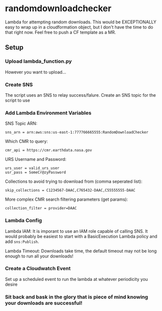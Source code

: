 # randomdownloadchecker
Lambda for attempting random downloads. This would be EXCEPTIONALLY easy to wrap up in a cloudformation object, but I don't have the time to do that right now. Feel free to push a CF template as a MR. 

## Setup

### Upload lambda_function.py 
However you want to upload... 

### Create SNS
The script uses an SNS to relay success/falure. Create an SNS topic for the script to use

### Add Lambda Environment Variables
SNS Topic ARN:
```
sns_arn = arn:aws:sns:us-east-1:777766665555:RandomDownloadChecker
```

Which CMR to query:
```
cmr_api = https://cmr.earthdata.nasa.gov
```

URS Username and Password:
```
urs_user = valid_urs_user
usr_pass = SomeCr@zyPassword
```

Collections to avoid trying to download from (comma seperated list):
```
skip_collections = C1234567-DAAC,C765432-DAAC,C55555555-DAAC
```

More complex CMR search filtering parameters (get params):
```
collection_filter = provider=DAAC
```

### Lambda Config
Lambda IAM: It is imporant to use an IAM role capable of calling SNS. It would probably be easiest to start with a BasicExecution Lambda policy and add `sns:Publish`.

Lambda Timeout: Downloads take time, the default timeout may not be long enough to run all your downloads!

### Create a Cloudwatch Event
Set up a scheduled event to run the lambda at whatever periodicity you desire 

### Sit back and bask in the glory that is piece of mind knowing your downloads are successful!
